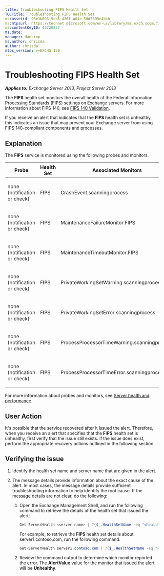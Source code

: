 ```yaml
---
title: Troubleshooting FIPS Health Set
TOCTitle: Troubleshooting FIPS Health Set
ms:assetid: 96e1b096-9cb5-426f-a84e-50d5599e4bbb
ms:mtpsurl: https://technet.microsoft.com/en-us/library/ms.exch.scom.fips(v=EXCHG.150)
ms:contentKeyID: 49720857
ms.date: 
manager: dansimp
ms.author: chrisda
author: chrisda
mtps_version: v=EXCHG.150
---
```


# Troubleshooting FIPS Health Set

_**Applies to:** Exchange Server 2013, Project Server 2013_

The **FIPS** health set monitors the overall health of the Federal Information Processing Standards (FIPS) settings on Exchange servers. For more information about FIPS 140, see [FIPS 140 Validation](http://go.microsoft.com/fwlink/p/?linkid=521913).

If you receive an alert that indicates that the **FIPS** health set is unhealthy, this indicates an issue that may prevent your Exchange server from using FIPS 140-compliant components and processes.

## Explanation

The **FIPS** service is monitored using the following probes and monitors.

<table>
<colgroup>
<col style="width: 33%" />
<col style="width: 33%" />
<col style="width: 33%" />
</colgroup>
<thead>
<tr class="header">
<th>Probe</th>
<th>Health Set</th>
<th>Associated Monitors</th>
</tr>
</thead>
<tbody>
<tr class="odd">
<td><p>none (notification or check)</p></td>
<td><p>FIPS</p></td>
<td><p>CrashEvent.scanningprocess</p></td>
</tr>
<tr class="even">
<td><p>none (notification or check)</p></td>
<td><p>FIPS</p></td>
<td><p>MaintenanceFailureMonitor.FIPS</p></td>
</tr>
<tr class="odd">
<td><p>none (notification or check)</p></td>
<td><p>FIPS</p></td>
<td><p>MaintenanceTimeoutMonitor.FIPS</p></td>
</tr>
<tr class="even">
<td><p>none (notification or check)</p></td>
<td><p>FIPS</p></td>
<td><p>PrivateWorkingSetWarning.scanningprocess</p></td>
</tr>
<tr class="odd">
<td><p>none (notification or check)</p></td>
<td><p>FIPS</p></td>
<td><p>PrivateWorkingSetError.scanningprocess</p></td>
</tr>
<tr class="even">
<td><p>none (notification or check)</p></td>
<td><p>FIPS</p></td>
<td><p>ProcessProcessorTimeWarning.scanningprocess</p></td>
</tr>
<tr class="odd">
<td><p>none (notification or check)</p></td>
<td><p>FIPS</p></td>
<td><p>ProcessProcessorTimeError.scanningprocess</p></td>
</tr>
</tbody>
</table>

For more information about probes and monitors, see [Server health and performance](https://technet.microsoft.com/en-us/library/jj150551\(v=exchg.150\)).

## User Action

It's possible that the service recovered after it issued the alert. Therefore, when you receive an alert that specifies that the **FIPS** health set is unhealthy, first verify that the issue still exists. If the issue does exist, perform the appropriate recovery actions outlined in the following section.

## Verifying the issue

1. Identify the health set name and server name that are given in the alert.

2. The message details provide information about the exact cause of the alert. In most cases, the message details provide sufficient troubleshooting information to help identify the root cause. If the message details are not clear, do the following:

   1. Open the Exchange Management Shell, and run the following command to retrieve the details of the health set that issued the alert:

      ```powershell
      Get-ServerHealth <server name> | ?{$_.HealthSetName -eq "<health set name>"}
      ```

      For example, to retrieve the **FIPS** health set details about server1.contoso.com, run the following command:

      ```powershell
      Get-ServerHealth server1.contoso.com | ?{$_.HealthSetName -eq "FIPS"}
      ```

   2. Review the command output to determine which monitor reported the error. The **AlertValue** value for the monitor that issued the alert will be **Unhealthy**.
